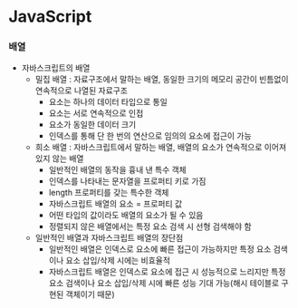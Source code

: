 # JavaScript
### 배열
* 자바스크립트의 배열
  * 밀집 배열 : 자료구조에서 말하는 배열, 동일한 크기의 메모리 공간이 빈틈없이 연속적으로 나열된 자료구조
    * 요소는 하나의 데이터 타입으로 통일
    * 요소는 서로 연속적으로 인접
    * 요소가 동일한 데이터 크기
    * 인덱스를 통해 단 한 번의 연산으로 임의의 요소에 접근이 가능
  * 희소 배열 : 자바스크립트에서 말하는 배열, 배열의 요소가 연속적으로 이어져 있지 않는 배열
    * 일반적인 배열의 동작을 흉내 낸 특수 객체
    * 인덱스를 나타내는 문자열을 프로퍼티 키로 가짐
    * length 프로퍼티를 갖는 특수한 객체
    * 자바스크립트 배열의 요소 = 프로퍼티 값
    * 어떤 타입의 값이라도 배열의 요소가 될 수 있음
    * 정렬되지 않은 배열에서는 특정 요소 검색 시 선형 검색해야 함
  * 일반적인 배열과 자바스크립트 배열의 장단점
    * 일반적인 배열은 인덱스로 요소에 빠른 접근이 가능하지만 특정 요소 검색이나 요소 삽입/삭제 시에는 비효율적
    * 자바스크립트 배열은 인덱스로 요소에 접근 시 성능적으로 느리지만 특정 요소 검색이나 요소 삽입/삭제 시에 빠른 성능 기대 가능(해시 테이블로 구현된 객체이기 때문)